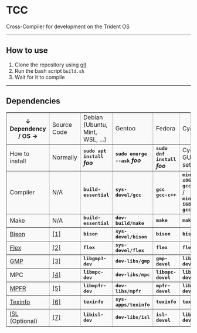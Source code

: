 # TCC
Cross-Compiler for development on the Trident OS

---
## How to use
1. Clone the repository using [git](https://git-scm.com/downloads)
2. Run the bash script `build.sh`
3. Wait for it to compile

---
## Dependencies

<table border="2" cellpadding="4" cellspacing="0" style="margin-top:1em; margin-bottom:1em; background:#f9f9f9; border:1px #aaa solid; border-collapse:collapse; {{{1}}}">

<tbody><tr>
<th>↓ Dependency / OS →
</th>
<td>Source Code
</td>
<td>Debian (Ubuntu, Mint, WSL, ...)
</td>
<td>Gentoo
</td>
<td>Fedora
</td>
<td>Cygwin
</td>
<td>OpenBSD
</td>
<td>Arch
</td></tr>
<tr>
<td>How to install
</td>
<td>Normally
</td>
<td><b><tt>sudo apt install</tt> <i>foo</i></b>
</td>
<td><b><tt>sudo emerge --ask</tt> <i>foo</i></b>
</td>
<td><b><tt>sudo dnf install</tt> <i>foo</i></b>
</td>
<td>Cygwin GUI setup
</td>
<td><b><tt>doas pkg_add</tt> <i>foo</i></b>
</td>
<td><b><tt>pacman -Syu</tt> <i>foo</i></b>
</td></tr>
<tr>
<td>Compiler
</td>
<td>N/A
</td>
<td><b><tt>build-essential</tt></b>
</td>
<td><b><tt>sys-devel/gcc</tt></b>
</td>
<td><b><tt>gcc gcc-c++</tt></b>
</td>
<td><b><tt>mingw64-x86_64-gcc-g++</tt></b> / <b><tt>mingw64-i686-gcc-g++</tt></b>
</td>
<td>Preinstalled
</td>
<td><b><tt>base-devel</tt></b>
</td></tr>
<tr>
<td>Make
</td>
<td>N/A
</td>
<td><b><tt>build-essential</tt></b>
</td>
<td><b><tt>dev-build/make</tt></b>
</td>
<td><b><tt>make</tt></b>
</td>
<td><b><tt>make</tt></b>
</td>
<td>Preinstalled
</td>
<td><b><tt>base-devel</tt></b>
</td></tr>
<tr>
<td><a rel="nofollow" class="external text" href="https://www.gnu.org/software/bison/">Bison</a>
</td>
<td><a rel="nofollow" class="external autonumber" href="https://ftp.gnu.org/gnu/bison/">[1]</a>
</td>
<td><b><tt>bison</tt></b>
</td>
<td><b><tt>sys-devel/bison</tt></b>
</td>
<td><b><tt>bison</tt></b>
</td>
<td><b><tt>bison</tt></b>
</td>
<td>?
</td>
<td><b><tt>base-devel</tt></b>
</td></tr>
<tr>
<td><a rel="nofollow" class="external text" href="https://github.com/westes/flex">Flex</a>
</td>
<td><a rel="nofollow" class="external autonumber" href="https://github.com/westes/flex/releases">[2]</a>
</td>
<td><b><tt>flex</tt></b>
</td>
<td><b><tt>sys-devel/flex</tt></b>
</td>
<td><b><tt>flex</tt></b>
</td>
<td><b><tt>flex</tt></b>
</td>
<td>?
</td>
<td><b><tt>base-devel</tt></b>
</td></tr>
<tr>
<td><a rel="nofollow" class="external text" href="https://gmplib.org/">GMP</a>
</td>
<td><a rel="nofollow" class="external autonumber" href="https://ftp.gnu.org/gnu/gmp/">[3]</a>
</td>
<td><b><tt>libgmp3-dev</tt></b>
</td>
<td><b><tt>dev-libs/gmp</tt></b>
</td>
<td><b><tt>gmp-devel</tt></b>
</td>
<td><b><tt>libgmp-devel</tt></b>
</td>
<td><b><tt>gmp</tt></b>
</td>
<td><b><tt>gmp</tt></b>
</td></tr>
<tr>
<td>MPC
</td>
<td><a rel="nofollow" class="external autonumber" href="https://ftp.gnu.org/gnu/mpc/">[4]</a>
</td>
<td><b><tt>libmpc-dev</tt></b>
</td>
<td><b><tt>dev-libs/mpc</tt></b>
</td>
<td><b><tt>libmpc-devel</tt></b>
</td>
<td><b><tt>libmpc-devel</tt></b>
</td>
<td><b><tt>libmpc</tt></b>
</td>
<td><b><tt>libmpc</tt></b>
</td></tr>
<tr>
<td><a rel="nofollow" class="external text" href="https://www.mpfr.org/">MPFR</a>
</td>
<td><a rel="nofollow" class="external autonumber" href="https://ftp.gnu.org/gnu/mpfr/">[5]</a>
</td>
<td><b><tt>libmpfr-dev</tt></b>
</td>
<td><b><tt>dev-libs/mpfr</tt></b>
</td>
<td><b><tt>mpfr-devel</tt></b>
</td>
<td><b><tt>libmpfr-devel</tt></b>
</td>
<td><b><tt>mpfr</tt></b>
</td>
<td><b><tt>mpfr</tt></b>
</td></tr>
<tr>
<td><a rel="nofollow" class="external text" href="https://www.gnu.org/software/texinfo/">Texinfo</a>
</td>
<td><a rel="nofollow" class="external autonumber" href="https://ftp.gnu.org/gnu/texinfo/">[6]</a>
</td>
<td><b><tt>texinfo</tt></b>
</td>
<td><b><tt>sys-apps/texinfo</tt></b>
</td>
<td><b><tt>texinfo</tt></b>
</td>
<td><b><tt>texinfo</tt></b>
</td>
<td><b><tt>texinfo</tt></b>
</td>
<td><b><tt>base-devel</tt></b>
</td></tr>
<tr>
<td><a rel="nofollow" class="external text" href="http://isl.gforge.inria.fr/">ISL</a> (Optional)
</td>
<td><a rel="nofollow" class="external autonumber" href="http://isl.gforge.inria.fr/">[7]</a>
</td>
<td><b><tt>libisl-dev</tt></b>
</td>
<td><b><tt>dev-libs/isl</tt></b>
</td>
<td><b><tt>isl-devel</tt></b>
</td>
<td><b><tt>libisl-devel</tt></b>
</td>
<td>N/A
</td>
<td>N/A
</td></tr></tbody></table>
